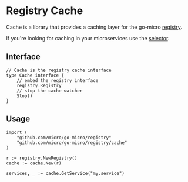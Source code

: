 # Registry Cache 

Cache is a library that provides a caching layer for the go-micro [registry](https://godoc.org/github.com/micro/go-micro/registry#Registry).

If you're looking for caching in your microservices use the [selector](https://micro.mu/docs/fault-tolerance.html#caching-discovery).

## Interface

```
// Cache is the registry cache interface
type Cache interface {
	// embed the registry interface
	registry.Registry
	// stop the cache watcher
	Stop()
}
```

## Usage

```
import (
	"github.com/micro/go-micro/registry"
	"github.com/micro/go-micro/registry/cache"
)

r := registry.NewRegistry()
cache := cache.New(r)

services, _ := cache.GetService("my.service")
```
